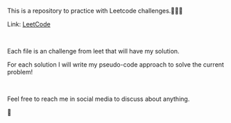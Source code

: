 <p>This is a repository to practice with Leetcode challenges.🧑🏻‍💻</p>
<p>Link: <a href="https://leetcode.com/">LeetCode</a></p>
<br>
<p>Each file is an challenge from leet that will have my solution.</p>
<p>For each solution I will write my pseudo-code approach to solve the current problem!</p>
<br>
<p>Feel free to reach me in social media to discuss about anything.</p>
💖
